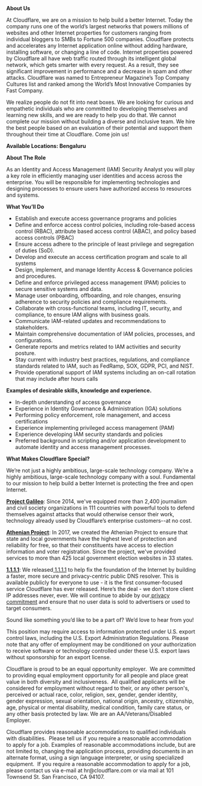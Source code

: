 <div class="content-intro">
	<div><strong>About Us</strong></div>
	<div>
		<p>At Cloudflare, we are on a mission to help build a better Internet. Today the company runs one of the world’s largest networks that powers millions of websites and other Internet properties for customers ranging from individual bloggers to SMBs to Fortune 500 companies. Cloudflare protects and accelerates any Internet application online without adding hardware, installing software, or changing a line of code. Internet properties powered by Cloudflare all have web traffic routed through its intelligent global network, which gets smarter with every request. As a result, they see significant improvement in performance and a decrease in spam and other attacks. Cloudflare was named to Entrepreneur Magazine’s Top Company Cultures list and ranked among the World’s Most Innovative Companies by Fast Company.&nbsp;</p>
		<p><span style="font-weight: 400;">We realize people do not fit into neat boxes. We are looking for curious and empathetic individuals who are committed to developing themselves and learning new skills, and we are ready to help you do that. We cannot complete our mission without building a diverse and inclusive team. We hire the best people based on an evaluation of their potential and support them throughout their time at Cloudflare. Come join us!&nbsp;</span></p>
	</div>
</div>
<p><strong>Available Locations: <span class="il">Bengaluru</span></strong></p>
<p><strong>About The Role&nbsp;</strong></p>
<p>As an Identity and Access Management (IAM) Security Analyst you will play a key role in efficiently managing user identities and access across the enterprise. You will be responsible for implementing technologies and designing processes to ensure users have authorized access to resources and systems.&nbsp;&nbsp;&nbsp;</p>
<p><strong>What You’ll Do</strong></p>
<ul>
	<li>Establish and execute access governance programs and policies</li>
	<li>Define and enforce access control policies, including role-based access control (RBAC), attribute based access control (ABAC), and policy based access controls (PBAC)</li>
	<li>Ensure access adhere to the principle of least privilege and segregation of duties (SoD).</li>
	<li>Develop and execute an access certification program and scale to all systems&nbsp;</li>
	<li>Design, implement, and manage Identity Access &amp; Governance policies and procedures.</li>
	<li>Define and enforce privileged access management (PAM) policies to secure sensitive systems and data.</li>
	<li>Manage user onboarding, offboarding, and role changes, ensuring adherence to security policies and compliance requirements.</li>
	<li>Collaborate with cross-functional teams, including IT, security, and compliance, to ensure IAM aligns with business goals.</li>
	<li>Communicate IAM-related updates and recommendations to stakeholders.</li>
	<li>Maintain comprehensive documentation of IAM policies, processes, and configurations.</li>
	<li>Generate reports and metrics related to IAM activities and security posture.</li>
	<li>Stay current with industry best practices, regulations, and compliance standards related to IAM, such as FedRamp, SOX, GDPR, PCI, and NIST.</li>
	<li>Provide operational support of IAM systems including an on-call rotation that may include after hours calls</li>
</ul>
<p><strong>Examples of desirable skills, knowledge and experience.</strong></p>
<ul>
	<li>In-depth understanding of access governance&nbsp;</li>
	<li>Experience in Identity Governance &amp; Administration (IGA) solutions</li>
	<li>Performing policy enforcement, role management, and access certifications</li>
	<li>Experience implementing privileged access management (PAM)</li>
	<li>Experience developing IAM security standards and policies</li>
	<li>Preferred background in scripting and/or application development to automate identity and access management processes.</li>
</ul>
<div class="content-conclusion">
	<p><strong>What Makes Cloudflare Special?</strong></p>
	<p><span style="font-weight: 400;">We’re not just a highly ambitious, large-scale technology company. We’re a highly ambitious, large-scale technology company with a soul. Fundamental to our mission to help build a better Internet is protecting the free and open Internet.</span></p>
	<p><a href="https://blog.cloudflare.com/protecting-free-expression-online/"><strong>Project Galileo</strong></a><span style="font-weight: 400;">: Since 2014, we've equipped more than 2,400 journalism and civil society organizations in 111 countries with powerful tools to defend themselves against attacks that would otherwise censor their work, technology already used by Cloudflare’s enterprise customers--at no cost.</span></p>
	<p><strong><a href="https://www.cloudflare.com/athenian/">Athenian Project</a></strong><span style="font-weight: 400;">: In 2017, we created the Athenian Project to ensure that state and local governments have the highest level of protection and reliability for free, so that their constituents have access to election information and voter registration. Since the project, we've provided services to more than 425 local government election websites in 33 states.</span></p>
	<p><a href="https://1.1.1.1/"><strong>1.1.1.1</strong></a><span style="font-weight: 400;">: We released</span><a href="https://1.1.1.1/"> <span style="font-weight: 400;">1.1.1.1</span></a><span style="font-weight: 400;"> to help fix the foundation of the Internet by building a faster, more secure and privacy-centric public DNS resolver. This is available publicly for everyone to use - it is the first consumer-focused service Cloudflare has ever released. Here’s the deal - we don’t store client IP addresses never, ever. We will continue to abide by our</span><a href="https://developers.cloudflare.com/1.1.1.1/privacy/public-dns-resolver"> privacy commitment</a><span style="font-weight: 400;"> and ensure that no user data is sold to advertisers or used to target consumers.</span></p>
	<p><span style="font-weight: 400;">Sound like something you’d like to be a part of? We’d love to hear from you!</span></p>
	<p><span style="font-weight: 400;">This position may require access to information protected under U.S. export control laws, including the U.S. Export Administration Regulations. Please note that any offer of employment may be conditioned on your authorization to receive software or technology controlled under these U.S. export laws without sponsorship for an export license.</span></p>
	<p><span style="font-weight: 400;">Cloudflare is proud to be an equal opportunity employer. &nbsp;We are committed to providing equal employment opportunity for all people and place great value in both diversity and inclusiveness. &nbsp;All qualified applicants will be considered for employment without regard to their, or any other person's, perceived or actual</span> <span style="font-weight: 400;">race, color, religion, sex, gender, gender identity, gender expression, sexual orientation, national origin, ancestry, citizenship, age, physical or mental disability, medical condition, family care status, or any other basis protected by law. </span><span style="font-weight: 400;">We are an AA/Veterans/Disabled Employer.</span></p>
	<p><span style="font-weight: 400;">Cloudflare provides reasonable accommodations to qualified individuals with disabilities. &nbsp;Please tell us if you require a reasonable accommodation to apply for a job. Examples of reasonable accommodations include, but are not limited to, changing the application process, providing documents in an alternate format, using a sign language interpreter, or using specialized equipment. &nbsp;If you require a reasonable accommodation to apply for a job, please contact us via e-mail at </span><span style="font-weight: 400;">hr@cloudflare.com</span><span style="font-weight: 400;"> or via mail at 101 Townsend St. San Francisco, CA 94107.</span></p>
</div>